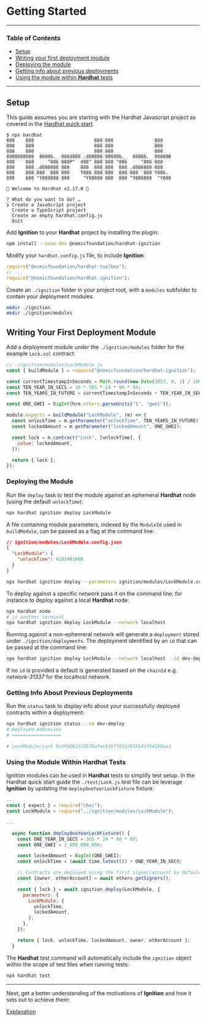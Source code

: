 # Getting Started

---

### Table of Contents

- [Setup](./getting-started-guide.md#setup)
- [Writing your first deployment module](./getting-started-guide.md#writing-your-first-deployment-module)
- [Deploying the module](./getting-started-guide.md#deploying-the-module)
- [Getting info about previous deployments](./getting-started-guide.md#getting-info-about-previous-deployments)
- [Using the module within **Hardhat** tests](./getting-started-guide.md#using-the-module-within-hardhat-tests)

---

## Setup

This guide assumes you are starting with the Hardhat Javascript project as covered in
the [Hardhat quick start](https://hardhat.org/hardhat-runner/docs/getting-started#quick-start).

```shell
$ npx hardhat
888    888                      888 888               888
888    888                      888 888               888
888    888                      888 888               888
8888888888  8888b.  888d888 .d88888 88888b.   8888b.  888888
888    888     "88b 888P"  d88" 888 888 "88b     "88b 888
888    888 .d888888 888    888  888 888  888 .d888888 888
888    888 888  888 888    Y88b 888 888  888 888  888 Y88b.
888    888 "Y888888 888     "Y88888 888  888 "Y888888  "Y888

👷 Welcome to Hardhat v2.17.0 👷‍

? What do you want to do? …
❯ Create a JavaScript project
  Create a TypeScript project
  Create an empty hardhat.config.js
  Quit
```

Add **Ignition** to your **Hardhat** project by installing the plugin:

```bash
npm install --save-dev @nomicfoundation/hardhat-ignition
```

Modify your `hardhat.config.js` file, to include **Ignition**:

```javascript
require("@nomicfoundation/hardhat-toolbox");
// ...
require("@nomicfoundation/hardhat-ignition");
```

Create an `./ignition` folder in your project root, with a `modules` subfolder to contain your deployment modules.

```bash
mkdir ./ignition
mkdir ./ignition/modules
```

## Writing Your First Deployment Module

Add a deployment module under the `./ignition/modules` folder for the example `Lock.sol` contract:

```js
// ./ignition/modules/LockModule.js
const { buildModule } = require("@nomicfoundation/hardhat-ignition");

const currentTimestampInSeconds = Math.round(new Date(2023, 0, 1) / 1000);
const TEN_YEAR_IN_SECS = 10 * 365 * 24 * 60 * 60;
const TEN_YEARS_IN_FUTURE = currentTimestampInSeconds + TEN_YEAR_IN_SECS;

const ONE_GWEI = BigInt(hre.ethers.parseUnits("1", "gwei"));

module.exports = buildModule("LockModule", (m) => {
  const unlockTime = m.getParameter("unlockTime", TEN_YEARS_IN_FUTURE);
  const lockedAmount = m.getParameter("lockedAmount", ONE_GWEI);

  const lock = m.contract("Lock", [unlockTime], {
    value: lockedAmount,
  });

  return { lock };
});
```

### Deploying the Module

Run the `deploy` task to test the module against an ephemeral **Hardhat** node (using the default `unlockTime`):

```bash
npx hardhat ignition deploy LockModule
```

A file containing module parameters, indexed by the `ModuleId` used in `buildModule`, can be passed as a flag at
the command line:

```json
// ignition/modules/LockModule.config.json
{
  "LockModule": {
    "unlockTime": 4102491600
  }
}
```

```bash
npx hardhat ignition deploy --parameters ignition/modules/LockModule.config.json LockModule
```

To deploy against a specific network pass it on the command line, for instance to deploy against
a local **Hardhat** node:

```bash
npx hardhat node
# in another terminal
npx hardhat ignition deploy LockModule --network localhost
```

Running against a non-ephemeral network will generate a `deployment` stored under `./ignition/deployments`. The
deployment identified by an `id` that can be passed at the command line:

```bash
npx hardhat ignition deploy LockModule --network localhost --id dev-deploy
```

If no `id` is provided a default is generated based on the `chainId` e.g. _network-31337_ for the localhost
network.

### Getting Info About Previous Deployments

Run the `status` task to display info about your successfully deployed contracts within a deployment:

```bash
npx hardhat ignition status --id dev-deploy
# Deployed Addresses
# ==================

# LockModule:Lock 0x5FbDB2315678afecb367f032d93F642f64180aa3
```

### Using the Module Within Hardhat Tests

Ignition modules can be used in **Hardhat** tests to simplify test setup. In the Hardhat quick start guide
the `./test/Lock.js` test file can be leverage **Ignition** by updating the `deployOneYearLockFixture` fixture:

```js
...
const { expect } = require("chai");
const LockModule = require("../ignition/modules/LockModule");

...

  async function deployOneYearLockFixture() {
    const ONE_YEAR_IN_SECS = 365 * 24 * 60 * 60;
    const ONE_GWEI = 1_000_000_000;

    const lockedAmount = BigInt(ONE_GWEI);
    const unlockTime = (await time.latest()) + ONE_YEAR_IN_SECS;

    // Contracts are deployed using the first signer/account by default
    const [owner, otherAccount] = await ethers.getSigners();

    const { lock } = await ignition.deploy(LockModule, {
      parameters: {
        LockModule: {
          unlockTime,
          lockedAmount,
        },
      },
    });

    return { lock, unlockTime, lockedAmount, owner, otherAccount };
  }
```

The **Hardhat** test command will automatically include the `ignition` object within the scope of test files
when running tests:

```sh
npx hardhat test
```

---

Next, get a better understanding of the motivations of **Ignition** and how it sets out to achieve them:

[Explanation](./explanation.md)
